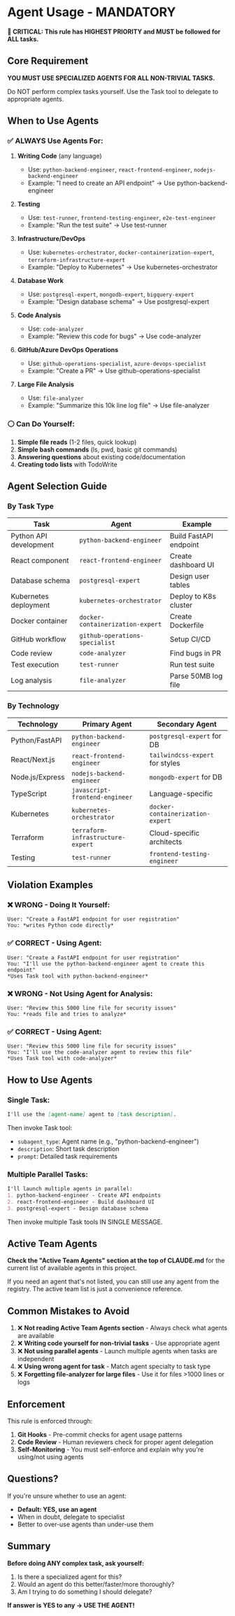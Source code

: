 # Agent Usage - MANDATORY

**🚨 CRITICAL: This rule has HIGHEST PRIORITY and MUST be followed for ALL tasks.**

## Core Requirement

**YOU MUST USE SPECIALIZED AGENTS FOR ALL NON-TRIVIAL TASKS.**

Do NOT perform complex tasks yourself. Use the Task tool to delegate to appropriate agents.

## When to Use Agents

### ✅ ALWAYS Use Agents For:

1. **Writing Code** (any language)
   - Use: `python-backend-engineer`, `react-frontend-engineer`, `nodejs-backend-engineer`
   - Example: "I need to create an API endpoint" → Use python-backend-engineer

2. **Testing**
   - Use: `test-runner`, `frontend-testing-engineer`, `e2e-test-engineer`
   - Example: "Run the test suite" → Use test-runner

3. **Infrastructure/DevOps**
   - Use: `kubernetes-orchestrator`, `docker-containerization-expert`, `terraform-infrastructure-expert`
   - Example: "Deploy to Kubernetes" → Use kubernetes-orchestrator

4. **Database Work**
   - Use: `postgresql-expert`, `mongodb-expert`, `bigquery-expert`
   - Example: "Design database schema" → Use postgresql-expert

5. **Code Analysis**
   - Use: `code-analyzer`
   - Example: "Review this code for bugs" → Use code-analyzer

6. **GitHub/Azure DevOps Operations**
   - Use: `github-operations-specialist`, `azure-devops-specialist`
   - Example: "Create a PR" → Use github-operations-specialist

7. **Large File Analysis**
   - Use: `file-analyzer`
   - Example: "Summarize this 10k line log file" → Use file-analyzer

### ⚪ Can Do Yourself:

1. **Simple file reads** (1-2 files, quick lookup)
2. **Simple bash commands** (ls, pwd, basic git commands)
3. **Answering questions** about existing code/documentation
4. **Creating todo lists** with TodoWrite

## Agent Selection Guide

### By Task Type

| Task | Agent | Example |
|------|-------|---------|
| Python API development | `python-backend-engineer` | Build FastAPI endpoint |
| React component | `react-frontend-engineer` | Create dashboard UI |
| Database schema | `postgresql-expert` | Design user tables |
| Kubernetes deployment | `kubernetes-orchestrator` | Deploy to K8s cluster |
| Docker container | `docker-containerization-expert` | Create Dockerfile |
| GitHub workflow | `github-operations-specialist` | Setup CI/CD |
| Code review | `code-analyzer` | Find bugs in PR |
| Test execution | `test-runner` | Run test suite |
| Log analysis | `file-analyzer` | Parse 50MB log file |

### By Technology

| Technology | Primary Agent | Secondary Agent |
|------------|---------------|-----------------|
| Python/FastAPI | `python-backend-engineer` | `postgresql-expert` for DB |
| React/Next.js | `react-frontend-engineer` | `tailwindcss-expert` for styles |
| Node.js/Express | `nodejs-backend-engineer` | `mongodb-expert` for DB |
| TypeScript | `javascript-frontend-engineer` | Language-specific |
| Kubernetes | `kubernetes-orchestrator` | `docker-containerization-expert` |
| Terraform | `terraform-infrastructure-expert` | Cloud-specific architects |
| Testing | `test-runner` | `frontend-testing-engineer` |

## Violation Examples

### ❌ WRONG - Doing It Yourself:

```
User: "Create a FastAPI endpoint for user registration"
You: *writes Python code directly*
```

### ✅ CORRECT - Using Agent:

```
User: "Create a FastAPI endpoint for user registration"
You: "I'll use the python-backend-engineer agent to create this endpoint"
*Uses Task tool with python-backend-engineer*
```

### ❌ WRONG - Not Using Agent for Analysis:

```
User: "Review this 5000 line file for security issues"
You: *reads file and tries to analyze*
```

### ✅ CORRECT - Using Agent:

```
User: "Review this 5000 line file for security issues"
You: "I'll use the code-analyzer agent to review this file"
*Uses Task tool with code-analyzer*
```

## How to Use Agents

### Single Task:

```markdown
I'll use the [agent-name] agent to [task description].
```

Then invoke Task tool:
- `subagent_type`: Agent name (e.g., "python-backend-engineer")
- `description`: Short task description
- `prompt`: Detailed task requirements

### Multiple Parallel Tasks:

```markdown
I'll launch multiple agents in parallel:
1. python-backend-engineer - Create API endpoints
2. react-frontend-engineer - Build dashboard UI
3. postgresql-expert - Design database schema
```

Then invoke multiple Task tools IN SINGLE MESSAGE.

## Active Team Agents

**Check the "Active Team Agents" section at the top of CLAUDE.md** for the current list of available agents in this project.

If you need an agent that's not listed, you can still use any agent from the registry. The active team list is just a convenience reference.

## Common Mistakes to Avoid

1. ❌ **Not reading Active Team Agents section** - Always check what agents are available
2. ❌ **Writing code yourself for non-trivial tasks** - Use appropriate agent
3. ❌ **Not using parallel agents** - Launch multiple agents when tasks are independent
4. ❌ **Using wrong agent for task** - Match agent specialty to task type
5. ❌ **Forgetting file-analyzer for large files** - Use it for files >1000 lines or logs

## Enforcement

This rule is enforced through:

1. **Git Hooks** - Pre-commit checks for agent usage patterns
2. **Code Review** - Human reviewers check for proper agent delegation
3. **Self-Monitoring** - You must self-enforce and explain why you're using/not using agents

## Questions?

If you're unsure whether to use an agent:
- **Default: YES, use an agent**
- When in doubt, delegate to specialist
- Better to over-use agents than under-use them

## Summary

**Before doing ANY complex task, ask yourself:**
1. Is there a specialized agent for this?
2. Would an agent do this better/faster/more thoroughly?
3. Am I trying to do something I should delegate?

**If answer is YES to any → USE THE AGENT!**
